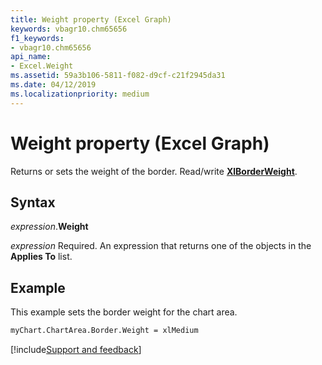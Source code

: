 ```yaml
---
title: Weight property (Excel Graph)
keywords: vbagr10.chm65656
f1_keywords:
- vbagr10.chm65656
api_name:
- Excel.Weight
ms.assetid: 59a3b106-5811-f082-d9cf-c21f2945da31
ms.date: 04/12/2019
ms.localizationpriority: medium
---
```



# Weight property (Excel Graph)

Returns or sets the weight of the border. Read/write **[XlBorderWeight](excel.xlborderweight.md)**.

## Syntax

_expression_.**Weight**

_expression_ Required. An expression that returns one of the objects in the **Applies To** list.

## Example

This example sets the border weight for the chart area.

```vb
myChart.ChartArea.Border.Weight = xlMedium
```

[!include[Support and feedback](~/includes/feedback-boilerplate.md)]